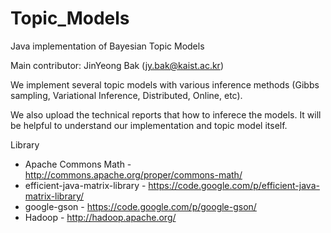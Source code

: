 Topic_Models
============

Java implementation of Bayesian Topic Models

Main contributor: JinYeong Bak (jy.bak@kaist.ac.kr)

We implement several topic models with various inference methods (Gibbs sampling, Variational Inference, Distributed, Online, etc).

We also upload the technical reports that how to inferece the models. It will be helpful to understand our implementation and topic model itself.


Library

* Apache Commons Math - http://commons.apache.org/proper/commons-math/
* efficient-java-matrix-library - https://code.google.com/p/efficient-java-matrix-library/
* google-gson - https://code.google.com/p/google-gson/
* Hadoop - http://hadoop.apache.org/
